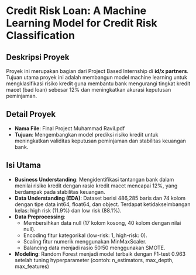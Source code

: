 # Credit Risk Loan: A Machine Learning Model for Credit Risk Classification

## Deskripsi Proyek
Proyek ini merupakan bagian dari Project Based Internship di **id/x partners**. Tujuan utama proyek ini adalah membangun model machine learning untuk mengklasifikasi risiko kredit guna membantu bank mengurangi tingkat kredit macet (bad loan) sebesar 12% dan meningkatkan akurasi keputusan peminjaman.

## Detail Proyek
- **Nama File**: Final Project Muhammad Ravil.pdf
- **Tujuan**: Mengembangkan model prediksi risiko kredit untuk meningkatkan validitas keputusan peminjaman dan stabilitas keuangan bank.

## Isi Utama
- **Business Understanding**: Mengidentifikasi tantangan bank dalam menilai risiko kredit dengan rasio kredit macet mencapai 12%, yang berdampak pada stabilitas keuangan.
- **Data Understanding (EDA)**: Dataset berisi 486,285 baris dan 74 kolom dengan tipe data int64, float64, dan object. Terdapat ketidakseimbangan kelas: high risk (11.9%) dan low risk (88.1%).
- **Data Preprocessing**: 
  - Membersihkan data null (17 kolom kosong, 40 kolom dengan nilai null).
  - Encoding fitur kategorikal (low-risk: 1, high-risk: 0).
  - Scaling fitur numerik menggunakan MinMaxScaler.
  - Balancing data menjadi rasio 50:50 menggunakan SMOTE.
- **Modeling**: Random Forest menjadi model terbaik dengan F1-test 0.963 setelah tuning hyperparameter (contoh: n_estimators, max_depth, max_features)

